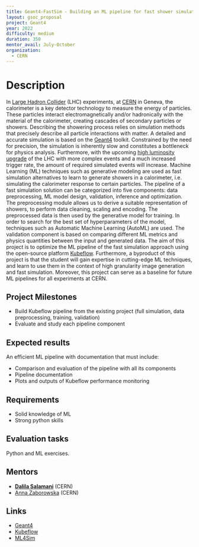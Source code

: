 ```yaml
---
title: Geant4-FastSim - Building an ML pipeline for fast shower simulation
layout: gsoc_proposal
project: Geant4
year: 2022
difficulty: medium
duration: 350
mentor_avail: July-October
organization:
  - CERN
---
```


# Description

In
[Large Hadron Collider](https://home.cern/science/accelerators/large-hadron-collider)
(LHC) experiments, at [CERN](https://home.cern/) in Geneva, the calorimeter is a
key detector technology to measure the energy of particles. These particles
interact electromagnetically and/or hadronically with the material of the
calorimeter, creating cascades of secondary particles or showers. Describing the
showering process relies on simulation methods that precisely describe all
particle interactions with matter. A detailed and accurate simulation is based
on the [Geant4](https://geant4.web.cern.ch/) toolkit. Constrained by the need
for precision, the simulation is inherently slow and constitutes a bottleneck
for physics analysis. Furthermore, with the upcoming
[high luminosity upgrade](https://hilumilhc.web.cern.ch/) of the LHC with more
complex events and a much increased trigger rate, the amount of required
simulated events will increase. Machine Learning (ML) techniques such as
generative modeling are used as fast simulation alternatives to learn to
generate showers in a calorimeter, i.e. simulating the calorimeter response to
certain particles. The pipeline of a fast simulation solution can be categorized
into five components: data preprocessing, ML model design, validation, inference
and optimization. The preprocessing module allows us to derive a suitable
representation of showers, to perform data cleaning, scaling and encoding. The
preprocessed data is then used by the generative model for training. In order to
search for the best set of hyperparameters of the model, techniques such as
Automatic Machine Learning (AutoML) are used. The validation component is based
on comparing different ML metrics and physics quantities between the input and
generated data. The aim of this project is to optimize the ML pipeline of the
fast simulation approach using the open-source platform
[Kubeflow](https://github.com/kubeflow/kubeflow). Furthermore, a byproduct of
this project is that the student will gain expertise in cutting-edge ML
techniques, and learn to use them in the context of high granularity image
generation and fast simulation. Moreover, this project can serve as a baseline
for future ML pipelines for all experiments at CERN.

## Project Milestones

- Build Kubeflow pipeline from the existing project (full simulation, data
  preprocessing, training, validation)
- Evaluate and study each pipeline component

## Expected results

An efficient ML pipeline with documentation that must include:

- Comparison and evaluation of the pipeline with all its components
- Pipeline documentation
- Plots and outputs of Kubeflow performance monitoring

## Requirements

- Solid knowledge of ML
- Strong python skills

## Evaluation tasks

Python and ML exercises.

## Mentors

- **[Dalila Salamani](mailto:dalila.salamani@cern.ch)** (CERN)
- [Anna Zaborowska](mailto:anna.zaborowska@cern.ch) (CERN)

## Links

- [Geant4](https://geant4.web.cern.ch)
- [Kubeflow](https://github.com/kubeflow/kubeflow)
- [ML4Sim](https://indico.cern.ch/category/13860/)
